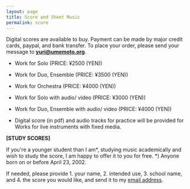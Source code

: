 ```yaml
---
layout: page
title: Score and Sheet Music
permalink: score
---
```


Digital scores are available to buy. 
Payment can be made by major credit cards, paypal, and bank transfer.
To place your order,  please send your message to **yuri@umemoto.org**.
 
- Work for Solo (PRICE: ¥2500 (YEN))
- Work for Duo, Ensemble (PRICE: ¥3500 (YEN))
- Work for Orchestra (PRICE: ¥4000 (YEN))

- Work for Solo with audio/ video (PRICE: ¥3000 (YEN))
- Work for Duo, Ensemble with audio/ video (PRICE: ¥4000 (YEN))
 - Digital score (in pdf) and audio tracks for practice will be provided for Works for live instruments with fixed media.


**[STUDY SCORES]**

If you're a younger student than I am*, studying music academically and wish to study the score, I am happy to offer it to you for free. 
*) Anyone born on or before April 23, 2002.

If needed, please provide 1. your name, 2. intended use, 3. school name, and 4. the score you would like, and send it to my [email address](mailto:yuri@umemoto.org).
